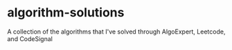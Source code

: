 # algorithm-solutions
A collection of the algorithms that I've solved through AlgoExpert, Leetcode, and CodeSignal
